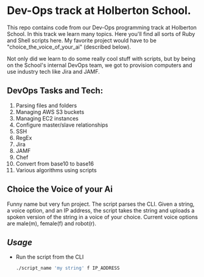 # Dev-Ops track at Holberton School.

This repo contains code from our Dev-Ops programming track at Holberton School. In this track we learn many topics. Here you'll find all sorts of Ruby and Shell scripts here. My favorite project would have to be "choice_the_voice_of_your_ai" (described below).

Not only did we learn to do some really cool stuff with scripts, but by being on the School's internal DevOps team, we got to provision computers and use industry tech like Jira and JAMF.

## DevOps Tasks and Tech:

1. Parsing files and folders
1. Managing AWS S3 buckets
1. Managing EC2 instances
1. Configure master/slave relationships
1. SSH
1. RegEx
1. Jira
1. JAMF
1. Chef
1. Convert from base10 to base16
1. Various algorithms using scripts

## Choice the Voice of your Ai

Funny name but very fun project. The script parses the CLI. Given a string, a voice option, and an IP address, the script takes the string and uploads a spoken version of the string in a voice of your choice. Current voice options are male(m), female(f) and robot(r).

## **_Usage_**

* Run the script from the CLI

  ```bash
  ./script_name 'my string' f IP_ADDRESS
  ```
